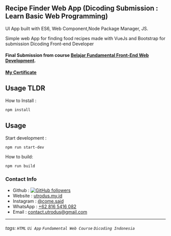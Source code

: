 ## Recipe Finder Web App (Dicoding Submission : Learn Basic Web Programming)
UI App built with ES6, Web Component,Node Package Manager, JS.

Simple web App for finding food recipes made with VueJs and Bootstrap for submission Dicoding Front-end Developer

#### Final Submission from course [Belajar Fundamental Front-End Web Development](https://www.dicoding.com/academies/123).
#### [My Certificate](https://www.dicoding.com/certificates/QGRX57M5RP0M) 

## Usage TLDR

How to Install :

```bash
npm install
```

## Usage

Start development :

```bash
npm run start-dev
```

How to build:

```bash
npm run build
```




### Contact Info
- Github : [![GitHub followers](https://img.shields.io/github/followers/utrodus.svg?style=social&label=Follow&maxAge=2592000)](https://github.com/utrodus?tab=followers) 
- Website : [utrodus.my.id](utrodus.my.id)
- Instagram : [@come.said](https://www.instagram.com/utrodus)
- WhatsApp : [+62 816 5416 082](https://wa.me/628165416082)
- Email : [contact.utrodus@gmail.com](mailto:contact.utrodus@gmail.com)

---

###### tags: `HTML` `Ui App` `Fundamental Web Course` `Dicoding Indonesia`

